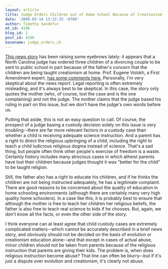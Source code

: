 ```yaml
---
layout: article
title: Judge Orders Children out of Home School Because of Creationism?
date: '2009-03-14 13:32:35 -0700'
author: Timothy Sandefur
mt_id: 4196
blog_id: 2
post_id: 4196
basename: judge_orders_ch
---
```

[This news story](http://www.wral.com/news/local/story/4727161/) has been raising some eyebrows lately: it appears that a North Carolina judge has ordered three children of a divorcing couple to be sent to public school in part because of the father's concern that the children are being taught creationism at home. Prof. Eugene Volokh, a First Amendment expert, [has some comments here.](http://volokh.com/archives/archive_2009_03_08-2009_03_14.shtml#1236961987) Personally, I'm very skeptical about the news report. Legal reporting is often extremely misleading, and it's always best to be skeptical. In this case, the story only quotes the mother (who, of course, lost the case and is the one complaining) and not the judge. The mother claims that the judge based his ruling in part on this issue, but we don't have the judge's own words before us.

Putting that aside, this is not an easy question to call. Of course, the prospect of a judge basing a custody decision solely on this issue is very troubling--there are far more relevant factors in a custody case than whether a child is receiving adequate science instruction. And a parent has a right to direct the religious upbringing of a child, including the right to teach a child ludicrous religious dogma instead of science. That's a sad thing, but people often think other people's exercise of freedom is a waste. Certainly history includes many atrocious cases in which atheist parents have lost their children because judges thought it was "better for the child" to be taught religion.

Still, the father also has a right to educate his children, and if he thinks the children are not being instructed adequately, he has a legitimate complaint. There are good reasons to be concerned about the quality of education in home schooling environments (although there are certainly many very high quality home schoolers). In a case like this, it is probably best to ensure that although the mother is free to teach her children her religious beliefs, the father is also free to teach real science to kids if he chooses. But, again, we don't know all the facts, or even the other side of the story.

I think everyone can at least agree that child custody cases are extremely complicated matters--which cannot be accurately described in a brief news story, and obviously should not be decided on the basis of evolution or creationism education alone--and that except in cases of actual abuse, minor children should not be taken from parents because of the religious instruction that parents are giving their kids. The problem is, when does religious instruction become abuse? That line can often be blurry--but if it's just a dispute over evolution and creationism, it's clearly not abuse.
